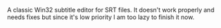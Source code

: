 A classic Win32 subtitle editor for SRT files. It doesn't work properly and needs fixes but since it's low priority I am too lazy to finish it now.
